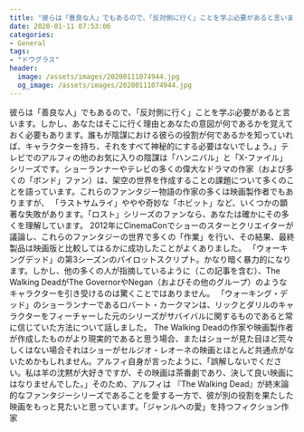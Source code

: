 ```yaml
---
title: "彼らは「善良な人」でもあるので、「反対側に行く」ことを学ぶ必要があると言います。"
date: 2020-01-11 07:53:06
categories:
- General
tags:
- "ドウグラス"
header:
  image: /assets/images/20200111074944.jpg
  og_image: /assets/images/20200111074944.jpg
---
```


彼らは「善良な人」でもあるので、「反対側に行く」ことを学ぶ必要があると言います。しかし、あなたはそこに行く理由とあなたの意図が何であるかを覚えておく必要もあります。誰もが陰謀における彼らの役割が何であるかを知っていれば、キャラクターを持ち、それをすべて神秘的にする必要はないでしょう。」テレビでのアルフィの他のお気に入りの陰謀は「ハンニバル」と「X-ファイル」シリーズです。ショーランナーやテレビの多くの偉大なドラマの作家（および多くの「ボンド」ファン）は、架空の世界を作成することの課題について多くのことを語っています。これらのファンタジー物語の作家の多くは映画製作者でもありますが、 「ラストサムライ」ややや奇妙な「ホビット」など、いくつかの顕著な失敗があります。「ロスト」シリーズのファンなら、あなたは確かにその多くを理解しています。 2012年にCinemaConでショーのスターとクリエイターが議論し、これらのファンタジーの世界で多くの「作業」を行い、その結果、最終製品は映画版と比較してはるかに成功したことがよくありました。 「ウォーキングデッド」の第3シーズンのパイロットスクリプト。かなり暗く暴力的になります。しかし、他の多くの人が指摘しているように（この記事を含む）、The Walking DeadがThe GovernorやNegan（およびその他のグループ）のようなキャラクターを引き受けるのは驚くことではありません。 「ウォーキング・デッド」のショーランナーであるロバート・カークマンは、リックとダリルのキャラクターをフィーチャーした元のシリーズがサバイバルに関するものであると常に信じていた方法について話しました。 The Walking Deadの作家や映画製作者が作成したものがより現実的であると思う場合、またはショーが見た目ほど荒々しくはない場合それはショーがセルジオ・レオーネの映画とほとんど共通点がないためかもしれません。アルフィ自身が言ったように、「誤解しないでください。私は羊の沈黙が大好きですが、その映画は茶番劇であり、決して良い映画にはなりませんでした。」そのため、アルフィは 『The Walking Dead』が終末論的なファンタジーシリーズであることを愛する一方で、彼が別の役割を果たした映画をもっと見たいと思っています。「ジャンルへの愛」を持つフィクション作家
